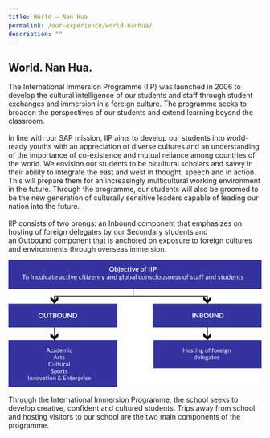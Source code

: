 ```yaml
---
title: World – Nan Hua
permalink: /our-experience/world-nanhua/
description: ""
---
```

## World. Nan Hua.


The International Immersion Programme (IIP) was launched in 2006 to develop the cultural intelligence of our students and staff through student exchanges and immersion in a foreign culture. The programme seeks to broaden the perspectives of our students and extend learning beyond the classroom.  
   
In line with our SAP mission, IIP aims to develop our students into world-ready youths with an appreciation of diverse cultures and an understanding of the importance of co-existence and mutual reliance among countries of the world. We envision our students to be bicultural scholars and savvy in their ability to integrate the east and west in thought, speech and in action. This will prepare them for an increasingly multicultural working environment in the future. Through the programme, our students will also be groomed to be the new generation of culturally sensitive leaders capable of leading our nation into the future.  
   
IIP consists of two prongs: an Inbound component that emphasizes on hosting of foreign delegates by our Secondary students and an Outbound component that is anchored on exposure to foreign cultures and environments through overseas immersion.  

![](/images/IIP.jpg)

Through the International Immersion Programme, the school seeks to develop creative, confident and cultured students. Trips away from school and hosting visitors to our school are the two main components of the programme.
